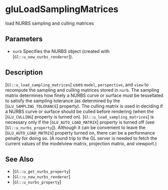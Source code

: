 # gluLoadSamplingMatrices
load NURBS sampling and culling matrices

## Parameters
- `nurb`
  Specifies the NURBS object (created with
  [`Gl::u_new_nurbs_renderer`]).

## Description
[`Gl::u_load_sampling_matrices`] uses `model`, `perspective`, and
  `view` to recompute the sampling and culling matrices stored in
  `nurb`. The sampling matrix determines how finely a NURBS curve or
  surface must be tessellated to satisfy the sampling tolerance (as
  determined by the [`GLU_SAMPLING_TOLERANCE`] property). The culling
  matrix is used in deciding if a NURBS curve or surface should be
  culled before rendering (when the [`GLU_CULLING`] property is turned
  on).
[`Gl::u_load_sampling_matrices`] is necessary only if the
  [`GLU_AUTO_LOAD_MATRIX`] property is turned off (see
  [`Gl::u_nurbs_property`]). Although it can be convenient to leave the
  [`GLU_AUTO_LOAD_MATRIX`] property turned on, there can be a
  performance penalty for doing so. (A round trip to the GL server is
  needed to fetch the current values of the modelview matrix, projection
  matrix, and viewport.)

## See Also
- [`Gl::u_get_nurbs_property`]
- [`Gl::u_new_nurbs_renderer`]
- [`Gl::u_nurbs_property`]
